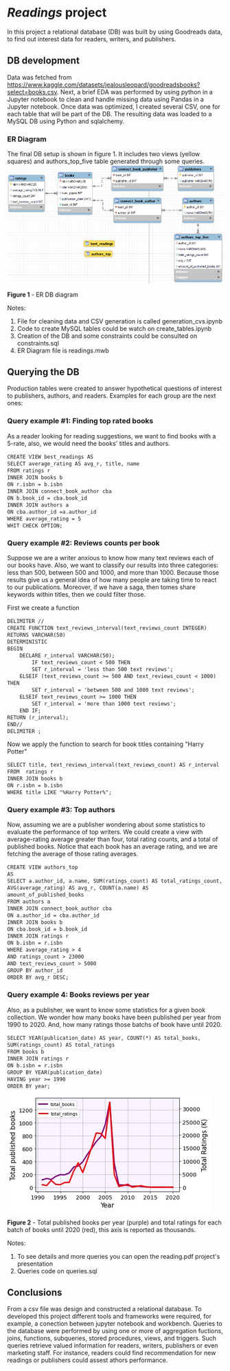 # __*Readings*__ project
In this project a relational database (DB) was built by using Goodreads data, to find out interest data for readers, writers, and publishers.
## DB development 
Data was fetched from https://www.kaggle.com/datasets/jealousleopard/goodreadsbooks?select=books.csv. Next, a brief EDA was performed by using python in a Jupyter notebook to clean and handle missing data using Pandas in a Jupyter notebook. Once data was optimized, I created several CSV, one for each table that will be part of the DB. The resulting data was loaded to a MySQL DB using Python and sqlalchemy.

### ER Diagram
The final DB setup is shown in figure 1. It includes two views (yellow squares) and authors_top_five table generated through some queries.
![](er_diagram.png?raw=true)

**Figure 1** - ER DB diagram  

Notes:
1. File for cleaning data and CSV generation is called generation_cvs.ipynb
2. Code to create MySQL tables could be watch on create_tables.ipynb
3. Creation of the DB and some constraints could be consulted on constraints.sql
4. ER Diagram file is readings.mwb
## Querying the DB
Production tables were created to answer hypothetical questions of interest to publishers, authors, and readers. Examples for each group are the next ones:
### Query example #1: Finding top rated books
As a reader looking for reading suggestions, we want to find books with a 5-rate, also, we would need the books' titles and authors.

    CREATE VIEW best_readings AS
    SELECT average_rating AS avg_r, title, name
    FROM ratings r
    INNER JOIN books b
    ON r.isbn = b.isbn
    INNER JOIN connect_book_author cba
    ON b.book_id = cba.book_id
    INNER JOIN authors a
    ON cba.author_id =a.author_id
    WHERE average_rating = 5
    WHIT CHECK OPTION;

### Query example #2: Reviews counts per book 
Suppose we are a writer anxious to know how many text reviews each of our books have. Also, we want to classify our results into three categories: less than 500, between 500 and 1000, and more than 1000. Because those results give us a general idea of how many people are taking time to react to our publications.
Moreover, if we have a saga, then tomes share keywords within titles, then we could filter those.

First we create a function

    DELIMITER //
    CREATE FUNCTION text_reviews_interval(text_reviews_count INTEGER)
    RETURNS VARCHAR(50)
    DETERMINISTIC
    BEGIN
        DECLARE r_interval VARCHAR(50);
            IF text_reviews_count < 500 THEN
            SET r_interval = 'less than 500 text reviews';
        ELSEIF (text_reviews_count >= 500 AND text_reviews_count < 1000) THEN
            SET r_interval = 'between 500 and 1000 text reviews';
        ELSEIF text_reviews_count >= 1000 THEN
            SET r_interval = 'more than 1000 text reviews';
        END IF;
    RETURN (r_interval);
    END//
    DELIMITER ;
Now we apply the function to search for book titles containing "Harry Potter" 

    SELECT title, text_reviews_interval(text_reviews_count) AS r_interval
    FROM  ratings r
    INNER JOIN books b
    ON r.isbn = b.isbn
    WHERE title LIKE "%Harry Potter%";
### Query example #3: Top authors
Now, assuming we are a publisher wondering about some statistics to evaluate the performance of top writers. We could create a view with average-rating average greater than four, total rating counts, and a total of published books.
Notice that each book has an average rating, and we are fetching the average of those rating averages.

    CREATE VIEW authors_top
    AS
    SELECT a.author_id, a.name, SUM(ratings_count) AS total_ratings_count, AVG(average_rating) AS avg_r, COUNT(a.name) AS amount_of_published_books
    FROM authors a
    INNER JOIN connect_book_author cba
    ON a.author_id = cba.author_id
    INNER JOIN books b
    ON cba.book_id = b.book_id
    INNER JOIN ratings r
    ON b.isbn = r.isbn
    WHERE average_rating > 4
    AND ratings_count > 23000
    AND text_reviews_count > 5000
    GROUP BY author_id
    ORDER BY avg_r DESC;
### Query example 4: Books reviews per year
Also, as a publisher, we want to know some statistics for a given book collection. We wonder how many books have been published per year from 1990 to 2020. And, how many ratings those batchs of book have until 2020.

    SELECT YEAR(publication_date) AS year, COUNT(*) AS total_books, SUM(ratings_count) AS total_ratings
    FROM books b
    INNER JOIN ratings r
    ON b.isbn = r.isbn
    GROUP BY YEAR(publication_date)
    HAVING year >= 1990
    ORDER BY year;
![](trend.jpg?raw=true)

**Figure 2** - Total published books per year (purple) and total ratings for each batch of books until 2020 (red), this axis is reported as thousands.

Notes:
1. To see details and more queries you can open the reading.pdf project's presentation
2. Queries code on queries.sql


## Conclusions
From a csv file was design and constructed a relational database. To developed this project different tools and frameworks were required, for example,
 a conection between jupyter notebook and workbench. Queries to the database were performed by using one or more of aggregation fuctions, joins, functions, subqueries, stored procedures, views, and triggers. Such queries retrieve valued information for readers, writers, publishers or even marketing staff. For instance, readers could find recommendation for new readings or publishers could assest athors performance. 
